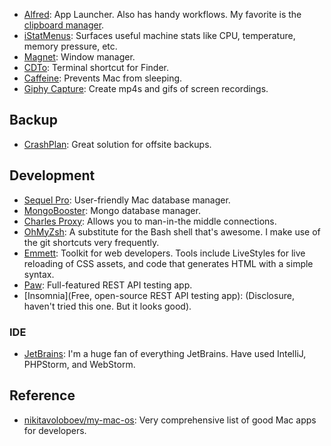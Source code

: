 * [Alfred](https://www.alfredapp.com/): App Launcher. Also has handy workflows. My favorite is the [clipboard manager](https://www.alfredapp.com/help/features/clipboard/).
* [iStatMenus](https://bjango.com/mac/istatmenus/): Surfaces useful machine stats like CPU, temperature, memory pressure, etc.
* [Magnet](https://itunes.apple.com/us/app/magnet/id441258766?mt=12): Window manager.
* [CDTo](https://github.com/jbtule/cdto): Terminal shortcut for Finder.
* [Caffeine](https://caffeine.en.softonic.com/mac): Prevents Mac from sleeping.
* [Giphy Capture](https://giphy.com/apps/giphycapture): Create mp4s and gifs of screen recordings.

## Backup

* [CrashPlan](https://www.crashplan.com/en-us/): Great solution for offsite backups.

## Development

* [Sequel Pro](https://www.sequelpro.com/): User-friendly Mac database manager.
* [MongoBooster](https://mongobooster.com/downloads): Mongo database manager.
* [Charles Proxy](https://www.charlesproxy.com/): Allows you to man-in-the middle connections.
* [OhMyZsh](https://github.com/robbyrussell/oh-my-zsh): A substitute for the Bash shell that's awesome. I make use of the git shortcuts very frequently.
* [Emmett](https://emmet.io/): Toolkit for web developers. Tools include LiveStyles for live reloading of CSS assets, and code that generates HTML with a simple syntax.
* [Paw](https://paw.cloud/): Full-featured REST API testing app.
* [Insomnia](Free, open-source REST API testing app): (Disclosure, haven't tried this one. But it looks good).

### IDE

* [JetBrains](https://www.jetbrains.com/): I'm a huge fan of everything JetBrains. Have used IntelliJ, PHPStorm, and WebStorm.

## Reference

* [nikitavoloboev/my-mac-os](https://github.com/nikitavoloboev/my-mac-os): Very comprehensive list of good Mac apps for developers.
